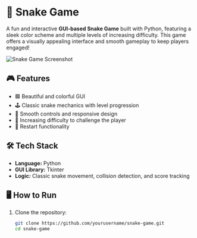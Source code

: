 # 🐍 Snake Game

A fun and interactive **GUI-based Snake Game** built with Python, featuring a sleek color scheme and multiple levels of increasing difficulty. This game offers a visually appealing interface and smooth gameplay to keep players engaged!

![Snake Game Screenshot](path/to/your/screenshot.png)

## 🎮 Features

- 🟩 Beautiful and colorful GUI
- 🕹️ Classic snake mechanics with level progression
- 🚀 Smooth controls and responsive design
- 🧠 Increasing difficulty to challenge the player
- 🔄 Restart functionality

## 🛠️ Tech Stack

- **Language:** Python  
- **GUI Library:** Tkinter  
- **Logic:** Classic snake movement, collision detection, and score tracking  

## 🖥️ How to Run

1. Clone the repository:
   ```bash
   git clone https://github.com/yourusername/snake-game.git
   cd snake-game
